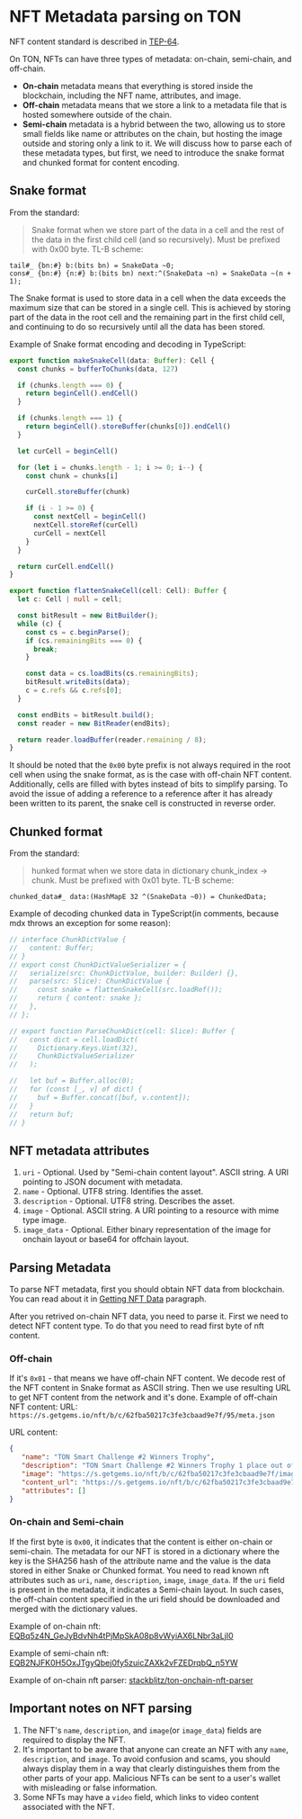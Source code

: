 # NFT Metadata parsing on TON

NFT content standard is described in [TEP-64](https://github.com/ton-blockchain/TEPs/blob/master/text/0064-token-data-standard.md).

On TON, NFTs can have three types of metadata: on-chain, semi-chain, and off-chain.
- **On-chain** metadata means that everything is stored inside the blockchain, including the NFT name, attributes, and image.
- **Off-chain** metadata means that we store a link to a metadata file that is hosted somewhere outside of the chain.
- **Semi-chain** metadata is a hybrid between the two, allowing us to store small fields like name or attributes on the chain, but hosting the image outside and storing only a link to it. We will discuss how to parse each of these metadata types, but first, we need to introduce the snake format and chunked format for content encoding.

## Snake format
From the standard:
> Snake format when we store part of the data in a cell and the rest of the data in the first child cell (and so recursively). Must be prefixed with 0x00 byte. TL-B scheme:
```
tail#_ {bn:#} b:(bits bn) = SnakeData ~0;
cons#_ {bn:#} {n:#} b:(bits bn) next:^(SnakeData ~n) = SnakeData ~(n + 1);
```

The Snake format is used to store data in a cell when the data exceeds the maximum size that can be stored in a single cell. This is achieved by storing part of the data in the root cell and the remaining part in the first child cell, and continuing to do so recursively until all the data has been stored.

Example of Snake format encoding and decoding in TypeScript:
```typescript
export function makeSnakeCell(data: Buffer): Cell {
  const chunks = bufferToChunks(data, 127)

  if (chunks.length === 0) {
    return beginCell().endCell()
  }

  if (chunks.length === 1) {
    return beginCell().storeBuffer(chunks[0]).endCell()
  }

  let curCell = beginCell()

  for (let i = chunks.length - 1; i >= 0; i--) {
    const chunk = chunks[i]

    curCell.storeBuffer(chunk)

    if (i - 1 >= 0) {
      const nextCell = beginCell()
      nextCell.storeRef(curCell)
      curCell = nextCell
    }
  }

  return curCell.endCell()
}

export function flattenSnakeCell(cell: Cell): Buffer {
  let c: Cell | null = cell;

  const bitResult = new BitBuilder();
  while (c) {
    const cs = c.beginParse();
    if (cs.remainingBits === 0) {
      break;
    }

    const data = cs.loadBits(cs.remainingBits);
    bitResult.writeBits(data);
    c = c.refs && c.refs[0];
  }

  const endBits = bitResult.build();
  const reader = new BitReader(endBits);

  return reader.loadBuffer(reader.remaining / 8);
}
```
It should be noted that the `0x00` byte prefix is not always required in the root cell when using the snake format, as is the case with off-chain NFT content. Additionally, cells are filled with bytes instead of bits to simplify parsing. To avoid the issue of adding a reference to a reference after it has already been written to its parent, the snake cell is constructed in reverse order.

## Chunked format
From the standard:
> hunked format when we store data in dictionary chunk_index -> chunk. Must be prefixed with 0x01 byte. TL-B scheme:
```
chunked_data#_ data:(HashMapE 32 ^(SnakeData ~0)) = ChunkedData;
```

Example of decoding chunked data in TypeScript(in comments, because mdx throws an exception for some reason):
```typescript
// interface ChunkDictValue {
//   content: Buffer;
// }
// export const ChunkDictValueSerializer = {
//   serialize(src: ChunkDictValue, builder: Builder) {},
//   parse(src: Slice): ChunkDictValue {
//     const snake = flattenSnakeCell(src.loadRef());
//     return { content: snake };
//   },
// };

// export function ParseChunkDict(cell: Slice): Buffer {
//   const dict = cell.loadDict(
//     Dictionary.Keys.Uint(32),
//     ChunkDictValueSerializer
//   );

//   let buf = Buffer.alloc(0);
//   for (const [_, v] of dict) {
//     buf = Buffer.concat([buf, v.content]);
//   }
//   return buf;
// }
```

## NFT metadata attributes
1. `uri` - Optional. Used by "Semi-chain content layout". ASCII string. A URI pointing to JSON document with metadata.
2. `name` - Optional. UTF8 string. Identifies the asset.
3. `description` - Optional. UTF8 string. Describes the asset.
4. `image` - Optional. ASCII string. A URI pointing to a resource with mime type image.
5. `image_data` - Optional. Either binary representation of the image for onchain layout or base64 for offchain layout.

## Parsing Metadata
To parse NFT metadata, first you should obtain NFT data from blockchain. You can read about it in [Getting NFT Data](/develop/dapps/asset-processing/nfts#getting-nft-data) paragraph.

After you retrived on-chain NFT data, you need to parse it. First we need to detect NFT content type. To do that you need to read first byte of nft content.

### Off-chain
If it's `0x01` - that means we have off-chain NFT content. We decode rest of the NFT content in Snake format as ASCII string. Then we use resulting URL to get NFT content from the network and it's done. Example of off-chain NFT content:
URL: `https://s.getgems.io/nft/b/c/62fba50217c3fe3cbaad9e7f/95/meta.json`

URL content:
```json
{
   "name": "TON Smart Challenge #2 Winners Trophy",
   "description": "TON Smart Challenge #2 Winners Trophy 1 place out of 181",
   "image": "https://s.getgems.io/nft/b/c/62fba50217c3fe3cbaad9e7f/images/943e994f91227c3fdbccbc6d8635bfaab256fbb4",
   "content_url": "https://s.getgems.io/nft/b/c/62fba50217c3fe3cbaad9e7f/content/84f7f698b337de3bfd1bc4a8118cdfd8226bbadf",
   "attributes": []
}
```

### On-chain and Semi-chain
If the first byte is `0x00`, it indicates that the content is either on-chain or semi-chain. The metadata for our NFT is stored in a dictionary where the key is the SHA256 hash of the attribute name and the value is the data stored in either Snake or Chunked format. You need to read known nft attributes such as `uri`, `name`, `description`, `image`, `image_data`. If the `uri` field is present in the metadata, it indicates a Semi-chain layout. In such cases, the off-chain content specified in the uri field should be downloaded and merged with the dictionary values.

Example of on-chain nft: [EQBq5z4N_GeJyBdvNh4tPjMpSkA08p8vWyiAX6LNbr3aLjI0](https://getgems.io/collection/EQAVGhk_3rUA3ypZAZ1SkVGZIaDt7UdvwA4jsSGRKRo-MRDN/EQBq5z4N_GeJyBdvNh4tPjMpSkA08p8vWyiAX6LNbr3aLjI0)

Example of semi-chain nft: [EQB2NJFK0H5OxJTgyQbej0fy5zuicZAXk2vFZEDrqbQ_n5YW](https://getgems.io/nft/EQB2NJFK0H5OxJTgyQbej0fy5zuicZAXk2vFZEDrqbQ_n5YW)

Example of on-chain nft parser: [stackblitz/ton-onchain-nft-parser](https://stackblitz.com/edit/ton-onchain-nft-parser?file=src%2Fmain.ts)

## Important notes on NFT parsing
1. The NFT's `name`, `description`, and `image`(or `image_data`) fields are required to display the NFT.
2. It's important to be aware that anyone can create an NFT with any `name`, `description`, and `image`. To avoid confusion and scams, you should always display them in a way that clearly distinguishes them from the other parts of your app. Malicious NFTs can be sent to a user's wallet with misleading or false information.
3. Some NFTs may have a `video` field, which links to video content associated with the NFT.